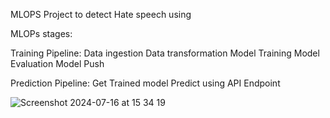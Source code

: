 MLOPS Project to detect Hate speech using 

MLOPs stages:

Training Pipeline: 
Data ingestion 
Data transformation 
Model Training 
Model Evaluation 
Model Push 

Prediction Pipeline: 
Get Trained model 
Predict using API Endpoint 



![Screenshot 2024-07-16 at 15 34 19](https://github.com/user-attachments/assets/1c38f06b-833e-488e-ab6f-152b4e4aa0df)
